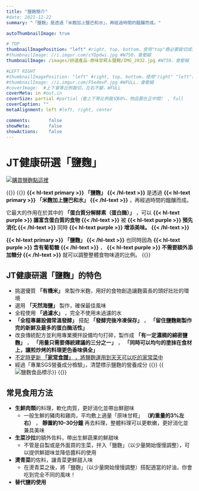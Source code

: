 ```yaml
---
title: "鹽麴簡介"
#date: 2021-12-22
summary: "「鹽麴」是透過「米麴加上鹽巴和水」，再經過時間的醞釀而成。"

autoThumbnailImage: true

# TOP
thumbnailImagePosition: "left" #right, top, bottom，使用"top"務必要裁切成寬度750，這樣才會正確顯示，其他用原尺寸即可
#thumbnailImage: //i.imgur.com/cYDpdwi.jpg #W750，會壓縮
thumbnailImage: /images/研選產品-原味甘糀＆鹽麴/IMG_2032.jpg #W750，會壓縮

#LEFT RIGHT
#thumbnailImagePosition: "left" #right, top, bottom，使用"right" "left"務必要裁切成接近正方形，這樣才會正確顯示
#thumbnailImage: //i.imgur.com/F5e4mvP.jpg #WFULL，會壓縮
#coverImage:  #上下會等比例裁切，左右不變，WFULL
coverMeta: in #out,in
coverSize: partial #partial（會上下等比例裁切60%，物品要在正中間） , full
coverCaption: ""
metaAlignment: left #left, right, center

comments:       false
showMeta:       false
showActions:    false
---
```

# JT健康研選「鹽麴」
[![](/images/JT健康研選-購買點我1.png "購買鹽麴點這裡")](https://haofresh.fami.life/000520/index.php?action=product_detail&prod_no=P0052000011340)

{{<image classes="clear">}}
{{<image classes="left nocaption fancybox fig-100" thumbnail-width="60%" thumbnail-height="60%" src="/images/研選產品-原味甘糀＆鹽麴/IMG_1006.jpg" title="" >}}
**{{< hl-text primary >}}
「鹽麴」
{{< /hl-text >}}**
是透過
**{{< hl-text primary >}}
「米麴加上鹽巴和水」
{{< /hl-text >}}**
，再經過時間的醞釀而成。

它最大的作用在於其中的 **「蛋白質分解酵素（蛋白酶）」** ，可以
**{{< hl-text purple >}}
讓富含蛋白質的食物
{{< /hl-text >}}**
被
**{{< hl-text purple >}}
預先消化
{{< /hl-text >}}**
同時
**{{< hl-text purple >}}
增添美味。
{{< /hl-text >}}**

**{{< hl-text primary >}}
「鹽麴」
{{< /hl-text >}}** 
也同時因為
**{{< hl-text purple >}}
含有葡萄糖
{{< /hl-text >}}**
，
**{{< hl-text purple >}}
不需要額外添加糖分
{{< /hl-text >}}**
就可以調整整體食物味道的比例。
{{<image classes="clear">}}

## JT健康研選「鹽麴」的特色
* 挑選優質 **「有機米」** 來製作米麴，用好的食物創造讓麴菌長的頭好壯壯的環境
* 選用 **「天然海鹽」** 製作，確保最佳風味
* 全程使用 **「過濾水」** ，完全不使用未過濾的水
*  **「全程專屬設備常溫發酵」** 搭配 **「發酵完後冷凍保存」** ， **「留住鹽麴剛製作完的新鮮及最多的蛋白酶活性」**
* 改良傳統配方並利用專業攪拌設備均勻打碎，製作成 **「有一定濃稠的綿密鹽麴」** ， **「用量只需要傳統建議的三分之一」** ， **「同時可以均勻的塗抹在食材上，讓煎炒烤的料理更色香味俱全」**
* [不定時更新 **「家常食譜」** ，將鹽麴運用到天天可以吃的家常菜中][URL1]
* 經過「專業SGS營養成分檢驗」，清楚標示鹽麴的營養成分
{{<image classes="clear">}}
{{<image classes="left nocaption fancybox fig-100" thumbnail-width="60%" thumbnail-height="60%" src="/images/食品標示/鹽麴食品標示.jpg" title="鹽麴食品標示" >}}
{{<image classes="clear">}}

## 常見食用方法
- **生鮮肉類**的料理，軟化肉質，更好消化並帶出鮮甜味
  - 一般生鮮的豬肉和雞肉，平均敷上適量「原味甘糀」 **（約重量的3%左右）** ， **靜置約10-30分鐘** 再去料理，整體料理可以更軟嫩，更好消化並兼具美味
- **生菜沙拉**的額外佐料，帶出生鮮蔬果的鮮甜味
  - 不管是自製或是外面買的生菜，拌入「鹽麴」（以少量開始慢慢調整），可以提供鮮甜味並降低醬料的使用
- **燙青菜**的佐料，讓青菜更鮮甜入味
  - 在燙青菜之後，將「鹽麴」（以少量開始慢慢調整）搭配適當的好油，你會吃到完全不同的風味！
- **替代鹽的使用**

[URL1]: /tags/鹽麴/